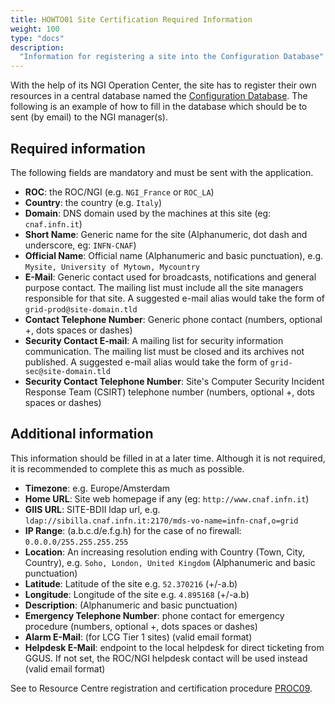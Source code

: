 ```yaml
---
title: HOWTO01 Site Certification Required Information
weight: 100
type: "docs"
description:
  "Information for registering a site into the Configuration Database"
---
```


With the help of its NGI Operation Center, the site has to register their own
resources in a central database named the
[Configuration Database](../../../internal/configuration-database). The
following is an example of how to fill in the database which should be to sent
(by email) to the NGI manager(s).

## Required information

The following fields are mandatory and must be sent with the application.

- **ROC**: the ROC/NGI (e.g. `NGI_France` or `ROC_LA`)
- **Country**: the country (e.g. `Italy`)
- **Domain**: DNS domain used by the machines at this site (eg: `cnaf.infn.it`)
- **Short Name**: Generic name for the site (Alphanumeric, dot dash and
  underscore, eg: `INFN-CNAF`)
- **Official Name**: Official name (Alphanumeric and basic punctuation), e.g.
  `Mysite, University of Mytown, Mycountry`
- **E-Mail**: Generic contact used for broadcasts, notifications and general
  purpose contact. The mailing list must include all the site managers
  responsible for that site. A suggested e-mail alias would take the form of
  `grid-prod@site-domain.tld`
- **Contact Telephone Number**: Generic phone contact (numbers, optional +, dots
  spaces or dashes)
- **Security Contact E-mail**: A mailing list for security information
  communication. The mailing list must be closed and its archives not published.
  A suggested e-mail alias would take the form of `grid-sec@site-domain.tld`
- **Security Contact Telephone Number**: Site's Computer Security Incident
  Response Team (CSIRT) telephone number (numbers, optional +, dots spaces or
  dashes)

## Additional information

This information should be filled in at a later time. Although it is not
required, it is recommended to complete this as much as possible.

- **Timezone**: e.g. Europe/Amsterdam
- **Home URL**: Site web homepage if any (eg: `http://www.cnaf.infn.it`)
- **GIIS URL**: SITE-BDII ldap url, e.g.
  `ldap://sibilla.cnaf.infn.it:2170/mds-vo-name=infn-cnaf,o=grid`
- **IP Range**: (a.b.c.d/e.f.g.h) for the case of no firewall:
  `0.0.0.0/255.255.255.255`
- **Location**: An increasing resolution ending with Country (Town, City,
  Country), e.g. `Soho, London, United Kingdom` (Alphanumeric and basic
  punctuation)
- **Latitude**: Latitude of the site e.g. `52.370216` (+/-a.b)
- **Longitude**: Longitude of the site e.g. `4.895168` (+/-a.b)
- **Description**: (Alphanumeric and basic punctuation)
- **Emergency Telephone Number**: phone contact for emergency procedure
  (numbers, optional +, dots spaces or dashes)
- **Alarm E-Mail**: (for LCG Tier 1 sites) (valid email format)
- **Helpdesk E-Mail**: endpoint to the local helpdesk for direct ticketing from
  GGUS. If not set, the ROC/NGI helpdesk contact will be used instead (valid
  email format)

See to Resource Centre registration and certification procedure
[PROC09](https://confluence.egi.eu/display/EGIPP/PROC09+Resource+Centre+Registration+and+Certification).

